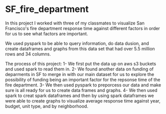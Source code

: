 # SF_fire_department

In this project I worked with three of my classmates to visualize San Francisco's fire department response time against different factors in order for us to see what factors are important.

We used pyspark to be able to query information, do data dusion, and create dataframes and graphs from this data set that had over 5.5 million rows and 34 columns.

The process of this project:
1- We first put the data up on aws s3 buckets and used spark to read them in.
2- We found another data on funding of deparments in SF to merge in with our main dataset for us to explore the possibility of funding being an important factor for the repsonse time of the fire department.
3- We then used pyspark to preporcess our data and make sure is all ready for us to create data frames and graphs.
4- We then used spark to creat spark dataframes and then by using spark dataframes we were able to create graphs to visualize average response time against year, budget, unit type, and by neighborhood.
